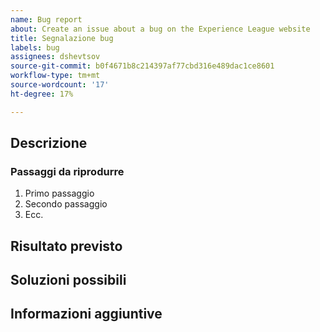 ```yaml
---
name: Bug report
about: Create an issue about a bug on the Experience League website
title: Segnalazione bug
labels: bug
assignees: dshevtsov
source-git-commit: b0f4671b8c214397af77cbd316e489dac1ce8601
workflow-type: tm+mt
source-wordcount: '17'
ht-degree: 17%

---
```



## Descrizione

<!-- (REQUIRED) What is the issue or current behavior? -->

### Passaggi da riprodurre

<!-- (OPTIONAL) What needs to be done to replicate this issue? You can provide your scenario in a Gist. -->

1. Primo passaggio
1. Secondo passaggio
1. Ecc.

## Risultato previsto

<!-- (REQUIRED) What is the expected result or behavior after resolving this issue? -->

## Soluzioni possibili

<!-- (OPTIONAL) What would a solution for this issue look like? -->

## Informazioni aggiuntive

<!-- (OPTIONAL) What other information can you provide about this issue? -->

<!--
Thank you for taking the time to report this issue!
GitHub Issues in this repo should relate to this project's codebase.

Before submitting this issue, make sure you are complying with our Code of Conduct:
https://github.com/AdobeDocs/commerce-operations.en/blob/main/code-of-conduct.md

Issues that do not comply with our Code of Conduct or do not contain enough information may be closed at the maintainers' discretion.

Feel free to remove this section before creating this issue.
-->
